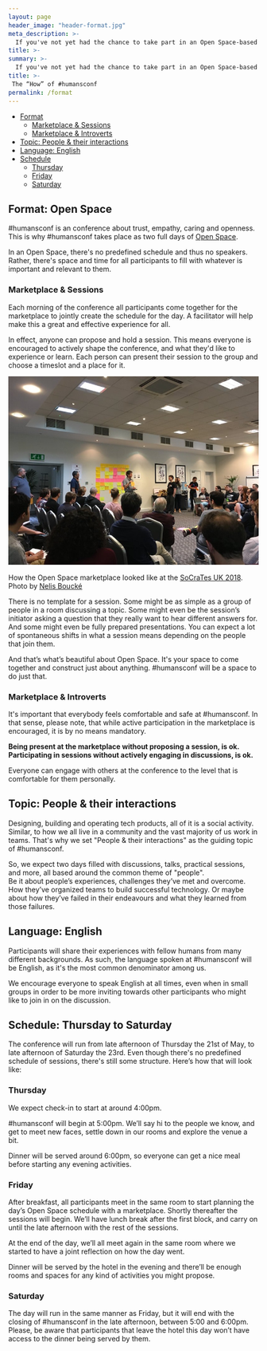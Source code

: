```yaml
---
layout: page
header_image: "header-format.jpg"
meta_description: >-
  If you've not yet had the chance to take part in an Open Space-based conference, this page might help you understand what to expect at #humansconf.
title: >-
summary: >-
  If you've not yet had the chance to take part in an Open Space-based conference, the following might help you understand what to expect at #humansconf.
title: >-
 The “How” of #humansconf
permalink: /format
---
```


* [Format](#format)
    * [Marketplace & Sessions](#sessions)
    * [Marketplace & Introverts](#introverts)
* [Topic: People & their interactions](#topic)
* [Language: English](#language)
* [Schedule](#schedule)
    * [Thursday](#thursday)
    * [Friday](#friday)
    * [Saturday](#saturday)


<a name="format"></a>
## Format: Open Space

#humansconf is an conference about trust, empathy, caring and openness. This is why #humansconf takes place as two full days of [Open Space](https://agilecoachcamp.org/tiki-index.php?page=OpenSpace). 

In an Open Space, there's no predefined schedule and thus no speakers. Rather, there's space and time for all participants to fill with whatever is important and relevant to them.


<a name="sessions"></a>
### Marketplace & Sessions

Each morning of the conference all participants come together for the marketplace to jointly create the schedule for the day. A facilitator will help make this a great and effective experience for all.

In effect, anyone can propose and hold a session. This means everyone is encouraged to actively shape the conference, and what they'd like to experience or learn. Each person can present their session to the group and choose a timeslot and a place for it. 

<div class="media image">
    <img src="/images/open-space-marketplace_socratesuk.jpg" alt="Room with many people, one standing in front, a wall
    with several post-its on a wall behind them" />
    <div class="caption">
        <p>
            How the Open Space marketplace looked like at the <a href="https://socratesuk.org/">SoCraTes UK 2018</a>.
            Photo by <a href="https://twitter.com/nelisboucke/status/1005004812352565249">Nelis Boucké</a>
        </p>
    </div>
</div>

There is no template for a session. Some might be as simple as a group of people in a room discussing a topic. Some might even be the session’s initiator asking a question that they really want to hear different answers for. And some might even be fully prepared presentations. You can expect a lot of spontaneous shifts in what a session means depending on the people that join them. 

And that’s what’s beautiful about Open Space. It's your space to come together and construct just about anything. #humansconf will be a space to do just that. 


<a name="introverts"></a>
### Marketplace & Introverts

It's important that everybody feels comfortable and safe at #humansconf. In that sense, please note, that while active participation in the marketplace is encouraged, it is by no means mandatory.  

**Being present at the marketplace without proposing a session, is ok. Participating in sessions without actively engaging in discussions, is ok.**

Everyone can engage with others at the conference to the level that is comfortable for them personally.


<a name="topic"></a>
## Topic: People & their interactions

Designing, building and operating tech products, all of it is a social activity. Similar, to how we all live in a community and the vast majority of us work in teams. That's why we set "People & their interactions" as the guiding topic of #humansconf.

So, we expect two days filled with discussions, talks, practical sessions, and more, all based around the common theme of "people".  
Be it about people’s experiences, challenges they’ve met and overcome. How they’ve organized teams to build successful technology. Or maybe about how they’ve failed in their endeavours and what they learned from those failures. 


<a name="language"></a>
## Language: English

Participants will share their experiences with fellow humans from many different backgrounds. As such, the language spoken at #humansconf will be English, as it's the most common denominator among us.

We encourage everyone to speak English at all times, even when in small groups in order to be more inviting towards other participants who might like to join in on the discussion. 


<a name="schedule"></a>
## Schedule: Thursday to Saturday

The conference will run from late afternoon of Thursday the 21st of May, to late afternoon of Saturday the 23rd. Even though there's no predefined schedule of sessions, there's still some structure. Here’s how that will look like: 


<a name="thursday"></a>
### Thursday

We expect check-in to start at around 4:00pm. 

#humansconf will begin at 5:00pm. We’ll say hi to the people we know, and get to meet new faces, settle down in our rooms and explore the venue a bit. 

Dinner will be served around 6:00pm, so everyone can get a nice meal before starting any evening activities. 

<a name="friday"></a>
### Friday

After breakfast, all participants meet in the same room to start planning the day’s Open Space schedule with a marketplace. Shortly thereafter the sessions will begin. We’ll have lunch break after the first block, and carry on until the late afternoon with the rest of the sessions. 

At the end of the day, we’ll all meet again in the same room where we started to have a joint reflection on how the day went. 

Dinner will be served by the hotel in the evening and there’ll be enough rooms and spaces for any kind of activities you might propose.

<a name="saturday"></a>
### Saturday

The day will run in the same manner as Friday, but it will end with the closing of #humansconf in the late afternoon, between 5:00 and 6:00pm. Please, be aware that participants that leave the hotel this day won’t have access to the dinner being served by them. 

